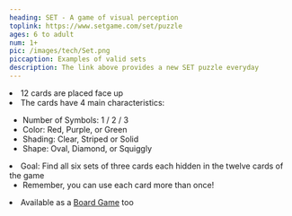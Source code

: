 ```yaml
---
heading: SET - A game of visual perception
toplink: https://www.setgame.com/set/puzzle
ages: 6 to adult
num: 1+
pic: /images/tech/Set.png
piccaption: Examples of valid sets
description: The link above provides a new SET puzzle everyday 
---
```


<li>12 cards are placed face up </li>
<li>The cards have 4 main characteristics:</li>

<ul class="italicl2">
    <li>Number of Symbols: 1 / 2 / 3</li>
    <li>Color: Red, Purple, or Green</li>
    <li>Shading: Clear, Striped or Solid </li>
    <li>Shape: Oval, Diamond, or Squiggly</li>
</ul>
<li>Goal: Find all six sets of three cards each hidden in the twelve cards of the game
    <ul class="italicl2"><li>Remember, you can use each card more than once!</li></ul>
</li>
<li>Available as a <a href="https://smile.amazon.com/SET-Family-Game-Visual-Perception/dp/B00000IV34/">Board Game</a> too</li>